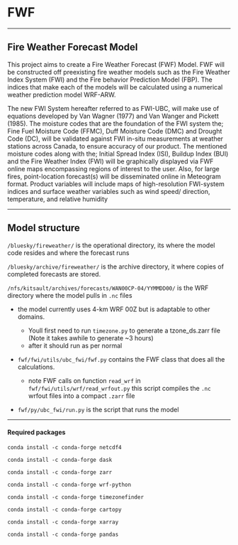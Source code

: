 # FWF
---
## Fire Weather Forecast Model 


This project aims to create a  Fire Weather Forecast (FWF) Model. FWF will be
constructed off preexisting fire weather models such as the Fire Weather Index
System (FWI) and the Fire behavior Prediction Model (FBP). The indices that
make each of the models will be calculated using a numerical weather prediction
model WRF-ARW. 


The new FWI System hereafter referred to as FWI-UBC, will make use of 
equations developed by Van Wagner (1977) and Van Wanger and Pickett (1985). 
The moisture codes that are the foundation of the FWI system the; Fine Fuel 
Moisture Code (FFMC), Duff Moisture Code (DMC) and Drought Code (DC), will be
validated against FWI in-situ measurements at weather stations across Canada,
to ensure accuracy of our product. The mentioned moisture codes along with
the; Initial Spread Index (ISI), Buildup Index (BUI) and the Fire Weather 
Index (FWI) will be graphically displayed via FWF online maps encompassing
regions of interest to the user.  Also, for large fires, point-location 
forecast(s) will be disseminated online in Meteogram format. Product variables 
will include maps of high-resolution FWI-system indices and surface weather 
variables such as wind speed/ direction, temperature, and relative humidity 

---
## Model structure

`/bluesky/fireweather/` is the operational directory, its where the model code resides and where the forecast runs

`/bluesky/archive/fireweather/` is the archive directory, it where copies of completed forecasts are stored.

`/nfs/kitsault/archives/forecasts/WAN00CP-04/YYMMDD00/` is the WRF directory where the model pulls in `.nc` files
- the model currently uses 4-km WRF 00Z but is adaptable to other domains. 
    - Youll first need to run `timezone.py` to generate a tzone_ds.zarr file (Note it takes awhile to generate ~3 hours)
    - after it should run as per normal
- `fwf/fwi/utils/ubc_fwi/fwf.py` contains the FWF class that does all the calculations.
	- note FWF calls on function `read_wrf` in `fwf/fwi/utils/wrf/read_wrfout.py` this script compiles the `.nc` wrfout files into a compact `.zarr` file 

- `fwf/py/ubc_fwi/run.py` is the script that runs the model



---
#### Required packages

`conda install -c conda-forge netcdf4`

`conda install -c conda-forge dask`

`conda install -c conda-forge zarr`

`conda install -c conda-forge wrf-python`

`conda install -c conda-forge timezonefinder`

`conda install -c conda-forge cartopy`

`conda install -c conda-forge xarray`

`conda install -c conda-forge pandas`

